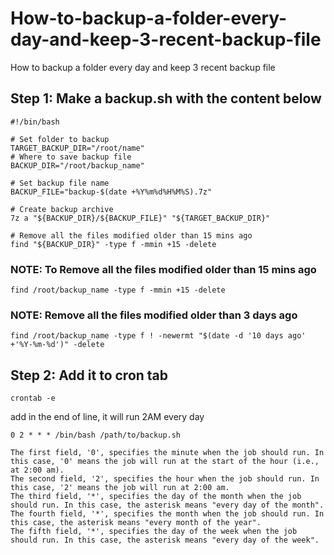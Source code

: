 # How-to-backup-a-folder-every-day-and-keep-3-recent-backup-file
How to backup a folder every day and keep 3 recent backup file



## Step 1: Make a backup.sh with the content below
```
#!/bin/bash

# Set folder to backup
TARGET_BACKUP_DIR="/root/name"
# Where to save backup file
BACKUP_DIR="/root/backup_name"

# Set backup file name
BACKUP_FILE="backup-$(date +%Y%m%d%H%M%S).7z"

# Create backup archive
7z a "${BACKUP_DIR}/${BACKUP_FILE}" "${TARGET_BACKUP_DIR}"

# Remove all the files modified older than 15 mins ago
find "${BACKUP_DIR}" -type f -mmin +15 -delete
```



### NOTE: To Remove all the files modified older than 15 mins ago
```
find /root/backup_name -type f -mmin +15 -delete
```

### NOTE: Remove all the files modified older than 3 days ago
```
find /root/backup_name -type f ! -newermt "$(date -d '10 days ago' +'%Y-%m-%d')" -delete
```

## Step 2: Add it to cron tab
```
crontab -e
```
add in the end of line, it will run 2AM every day
```
0 2 * * * /bin/bash /path/to/backup.sh
```


```
The first field, '0', specifies the minute when the job should run. In this case, '0' means the job will run at the start of the hour (i.e., at 2:00 am).
The second field, '2', specifies the hour when the job should run. In this case, '2' means the job will run at 2:00 am.
The third field, '*', specifies the day of the month when the job should run. In this case, the asterisk means "every day of the month".
The fourth field, '*', specifies the month when the job should run. In this case, the asterisk means "every month of the year".
The fifth field, '*', specifies the day of the week when the job should run. In this case, the asterisk means "every day of the week".
```
